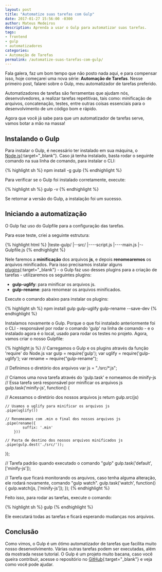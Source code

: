 ```yaml
---
layout: post
title: "Automatize suas tarefas com Gulp"
date: 2017-01-27 15:56:00 -0300
author: Mateus Medeiros
description: Aprenda a usar o Gulp para automatizar suas tarefas.
tags: 
- frontend
- gulp
- automatizadores
categories:
- Automação de Tarefas
permalink: /automatize-suas-tarefas-com-gulp/
---
```


Fala galera, faz um bom tempo que não posto nada aqui, e para compensar isso, hoje começarei uma nova série: **Automação de Tarefas**. Nesse primeiro post, falarei sobre o Gulp, meu automatizador de tarefas preferido. 

Automatizadores de tarefas são ferramentas que ajudam nós, desenvolvedores, a realizar tarefas repetitivas, tais como: minificação de arquivos, concatenação, testes, entre outras coisas essenciais para o desenvolvimento de um código bom e rápido.

Agora que você já sabe para que um automatizador de tarefas serve, vamos botar a mão na massa!

## Instalando o Gulp

Para instalar o Gulp, é necessário ter instalado em sua máquina, o [Node.js](https://nodejs.org/en/){:target="_blank"}. Caso já tenha instalado, basta rodar o seguinte comando na sua linha de comando, para instalar o CLI:

{% highlight sh %}
npm install -g gulp
{% endhighlight %}

Para verificar se o Gulp foi instalado corretamente, execute:

{% highlight sh %}
gulp -v
{% endhighlight %}

Se retornar a versão do Gulp, a instalação foi um sucesso.

## Iniciando a automatização

O Gulp faz uso do Gulpfile para a configuração das tarefas.

Para esse teste, criei a seguinte estrutura:

{% highlight html %}
|teste-gulp/
|--src/
|----script.js
|----main.js
|--Gulpfile.js
{% endhighlight %}

Nele faremos a **minificação** dos arquivos **js**, e depois **renomearemos** os arquivos minificados. Para isso precisamos instalar alguns [plugins](http://gulpjs.com/plugins/){:target="_blank"} - o Gulp faz uso desses plugins para a criação de tarefas - utilizaremos os seguintes plugins:

- **gulp-uglify**: para minificar os arquivos js.
- **gulp-rename**: para renomear os arquivos minificados.

Execute o comando abaixo para instalar os plugins:

{% highlight sh %}
npm install gulp gulp-uglify gulp-rename --save-dev
{% endhighlight %}

Instalamos novamente o Gulp. Porque o que foi instalado anteriormente foi o CLI - responsável por rodar o comando 'gulp' na linha de comando - e o instalado agora é o local, usado para rodar os testes no projeto. Agora, vamos criar o nosso Gulpfile:

{% highlight js %}
// Carregamos o Gulp e os plugins através da função 'require' do Node.js
var gulp = require('gulp');
var uglify = require('gulp-uglify');
var rename = require("gulp-rename");

// Definimos o diretório dos arquivos
var js = "./src/*.js";

// Criamos uma nova tarefa através do 'gulp.task' e nomeamos de minify-js
// Essa tarefa será responsável por minificar os arquivos js
gulp.task('minify-js', function() {

  // Acessamos o diretório dos nossos arquivos js
  return gulp.src(js)

  	// Usamos o uglify para minificar os arquivos js
    .pipe(uglify())

    // Renomeamos com .min o final dos nossos arquivos js
    .pipe(rename({
            suffix: '.min'
        }))

    // Pasta de destino dos nossos arquivos minificados js
    .pipe(gulp.dest('./src/'));
});

// Tarefa padrão quando executado o comando "gulp"
gulp.task('default',['minify-js']);
 
// Tarefa que ficará monitorando os arquivos, caso tenha alguma alteração, ele rodará novamente, comando "gulp watch".
gulp.task('watch', function() {
    gulp.watch(js, ['minify-js']);
});
{% endhighlight %}

Feito isso, para rodar as tarefas, execute o comando:

{% highlight sh %}
gulp
{% endhighlight %}

Ele executará todas as tarefas e ficará esperando mudanças nos arquivos.

## Conclusão

Como vimos, o Gulp é um ótimo automatizador de tarefas que facilita muito nosso desenvolvimento. Várias outras tarefas podem ser executadas, além da mostrada nesse tutorial. O Gulp é um projeto muito bacana, caso você queira contribuir, acesse o repositório no [GitHub](https://github.com/gulpjs/gulp){:target="_blank"} e veja como você pode ajudar.